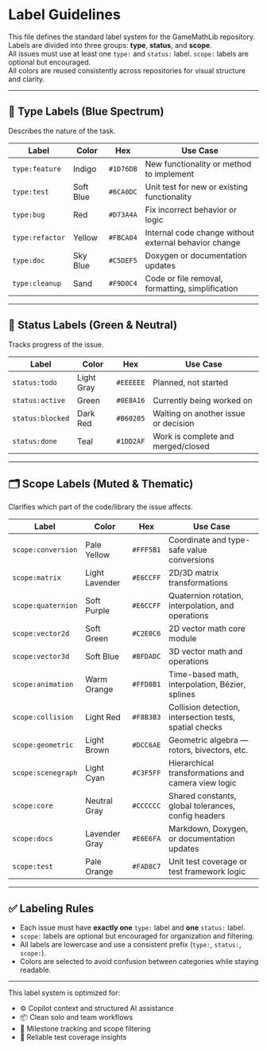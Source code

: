 # Label Guidelines

This file defines the standard label system for the GameMathLib repository.  
Labels are divided into three groups: **type**, **status**, and **scope**.  
All issues must use at least one `type:` and `status:` label. `scope:` labels are optional but encouraged.  
All colors are reused consistently across repositories for visual structure and clarity.

---

## 🧩 Type Labels (Blue Spectrum)
Describes the nature of the task.

| Label           | Color     | Hex       | Use Case                                             |
|----------------|-----------|-----------|------------------------------------------------------|
| `type:feature` | Indigo    | `#1D76DB` | New functionality or method to implement             |
| `type:test`    | Soft Blue | `#6CA0DC` | Unit test for new or existing functionality          |
| `type:bug`     | Red       | `#D73A4A` | Fix incorrect behavior or logic                      |
| `type:refactor`| Yellow    | `#FBCA04` | Internal code change without external behavior change|
| `type:doc`     | Sky Blue  | `#C5DEF5` | Doxygen or documentation updates                     |
| `type:cleanup` | Sand      | `#F9D0C4` | Code or file removal, formatting, simplification     |

---

## 🚦 Status Labels (Green & Neutral)
Tracks progress of the issue.

| Label            | Color     | Hex       | Use Case                              |
|------------------|-----------|-----------|----------------------------------------|
| `status:todo`    | Light Gray| `#EEEEEE` | Planned, not started                   |
| `status:active`  | Green     | `#0E8A16` | Currently being worked on              |
| `status:blocked` | Dark Red  | `#B60205` | Waiting on another issue or decision   |
| `status:done`    | Teal      | `#1DD2AF` | Work is complete and merged/closed     |

---

## 🗂️ Scope Labels (Muted & Thematic)
Clarifies which part of the code/library the issue affects.

| Label               | Color         | Hex       | Use Case                                              |
|--------------------|---------------|-----------|-------------------------------------------------------|
| `scope:conversion` | Pale Yellow   | `#FFF5B1` | Coordinate and type-safe value conversions            |
| `scope:matrix`     | Light Lavender| `#E6CCFF` | 2D/3D matrix transformations                          |
| `scope:quaternion` | Soft Purple   | `#E6CCFF` | Quaternion rotation, interpolation, and operations    |
| `scope:vector2d`   | Soft Green    | `#C2E0C6` | 2D vector math core module                            |
| `scope:vector3d`   | Soft Blue     | `#BFDADC` | 3D vector math and operations                         |
| `scope:animation`  | Warm Orange   | `#FFD8B1` | Time-based math, interpolation, Bézier, splines       |
| `scope:collision`  | Light Red     | `#F8B3B3` | Collision detection, intersection tests, spatial checks |
| `scope:geometric`  | Light Brown   | `#DCC6AE` | Geometric algebra — rotors, bivectors, etc.           |
| `scope:scenegraph` | Light Cyan    | `#C3F5FF` | Hierarchical transformations and camera view logic    |
| `scope:core`       | Neutral Gray  | `#CCCCCC` | Shared constants, global tolerances, config headers   |
| `scope:docs`       | Lavender Gray | `#E6E6FA` | Markdown, Doxygen, or documentation updates           |
| `scope:test`       | Pale Orange   | `#FAD8C7` | Unit test coverage or test framework logic            |

---

## ✅ Labeling Rules

- Each issue must have **exactly one** `type:` label and **one** `status:` label.
- `scope:` labels are optional but encouraged for organization and filtering.
- All labels are lowercase and use a consistent prefix (`type:`, `status:`, `scope:`).
- Colors are selected to avoid confusion between categories while staying readable.

---

This label system is optimized for:

- ⚙️ Copilot context and structured AI assistance
- 📦 Clean solo and team workflows
- 🧭 Milestone tracking and scope filtering
- 🧪 Reliable test coverage insights